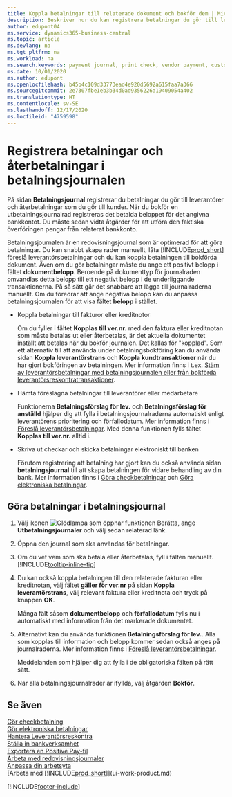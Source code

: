 ```yaml
---
title: Koppla betalningar till relaterade dokument och bokför dem | Microsoft Docs
description: Beskriver hur du kan registrera betalningar du gör till leverantörer och återbetalningar som du gör till kunder.
author: edupont04
ms.service: dynamics365-business-central
ms.topic: article
ms.devlang: na
ms.tgt_pltfrm: na
ms.workload: na
ms.search.keywords: payment journal, print check, vendor payment, customer refund, creditor, debt, balance due, AP
ms.date: 10/01/2020
ms.author: edupont
ms.openlocfilehash: b45b4c109d33773ead4e920d5692a615faa7a366
ms.sourcegitcommit: 2e7307fbe1eb3b34d0ad9356226a19409054a402
ms.translationtype: HT
ms.contentlocale: sv-SE
ms.lasthandoff: 12/17/2020
ms.locfileid: "4759598"
---
```

# <a name="record-payments-and-refunds-in-the-payment-journal"></a>Registrera betalningar och återbetalningar i betalningsjournalen

På sidan **Betalningsjournal** registrerar du betalningar du gör till leverantörer och återbetalningar som du gör till kunder. När du bokför en utbetalningsjournalrad registreras det betalda beloppet för det angivna bankkontot. Du måste sedan vidta åtgärder för att utföra den faktiska överföringen pengar från relaterat bankkonto.  

Betalningsjournalen är en redovisningsjournal som är optimerad för att göra betalningar. Du kan snabbt skapa rader manuellt, låta [!INCLUDE[prod_short](includes/prod_short.md)] föreslå leverantörsbetalningar och du kan koppla betalningen till bokförda dokument. Även om du gör betalningar måste du ange ett positivt belopp i fältet **dokumentbelopp**. Beroende på dokumenttyp för journalraden omvandlas detta belopp till ett negativt belopp i de underliggande transaktionerna. På så sätt går det snabbare att lägga till journalraderna manuellt. Om du föredrar att ange negativa belopp kan du anpassa betalningsjournalen för att visa fältet **belopp** i stället.  

- Koppla betalningar till fakturor eller kreditnotor

    Om du fyller i fältet **Kopplas till ver.nr.** med den faktura eller kreditnotan som måste betalas ut eller återbetalas, är det aktuella dokumentet inställt att betalas när du bokför journalen. Det kallas för "kopplad". Som ett alternativ till att använda under betalningsbokföring kan du använda sidan **Koppla leverantörstrans** och **Koppla kundtransaktioner** när du har gjort bokföringen av betalningen. Mer information finns i t.ex. [Stäm av leverantörsbetalningar med betalningsjournalen eller från bokförda leverantörsreskontratransaktioner](payables-how-apply-purchase-transactions-manually.md).  

- Hämta föreslagna betalningar till leverantörer eller medarbetare

    Funktionerna **Betalningsförslag för lev.** och **Betalningsförslag för anställd** hjälper dig att fylla i betalningsjournalraderna automatiskt enligt leverantörens prioritering och förfallodatum. Mer information finns i [Föreslå leverantörsbetalningar](payables-how-suggest-vendor-payments.md). Med denna funktionen fylls fältet **Kopplas till ver.nr.** alltid i.  

- Skriva ut checkar och skicka betalningar elektroniskt till banken

    Förutom registrering att betalning har gjort kan du också använda sidan **betalningsjournal** till att skapa betalningen för vidare behandling av din bank. Mer information finns i [Göra checkbetalningar](payables-how-work-checks.md) och [Göra elektroniska betalningar](finance-make-payments-with-bank-data-conversion-service-or-sepa-credit-transfer.md#exporting-payments-to-a-bank-file).  

## <a name="to-make-payments-in-the-payment-journal"></a>Göra betalningar i betalningsjournal

1. Välj ikonen ![Glödlampa som öppnar funktionen Berätta](media/ui-search/search_small.png "Berätta vad du vill göra"), ange **Utbetalningsjournaler** och välj sedan relaterad länk.
2. Öppna den journal som ska användas för betalningar.
3. Om du vet vem som ska betala eller återbetalas, fyll i fälten manuellt. [!INCLUDE[tooltip-inline-tip](includes/tooltip-inline-tip_md.md)]
4. Du kan också koppla betalningen till den relaterade fakturan eller kreditnotan, välj fältet **gäller för ver.nr** på sidan **Koppla leverantörstrans**, välj relevant faktura eller kreditnota och tryck på knappen **OK**.

    Många fält såsom **dokumentbelopp** och **förfallodatum** fylls nu i automatiskt med information från det markerade dokumentet.
5. Alternativt kan du använda funktionen **Betalningsförslag för lev.**. Alla som kopplas till information och belopp kommer sedan också anges på journalraderna. Mer information finns i [Föreslå leverantörsbetalningar](payables-how-suggest-vendor-payments.md).

    Meddelanden som hjälper dig att fylla i de obligatoriska fälten på rätt sätt.
6.  När alla betalningsjournalrader är ifyllda, välj åtgärden **Bokför**.

## <a name="see-also"></a>Se även
[Gör checkbetalning](payables-how-work-checks.md)  
[Gör elektroniska betalningar](finance-make-payments-with-bank-data-conversion-service-or-sepa-credit-transfer.md#exporting-payments-to-a-bank-file)  
[Hantera Leverantörsreskontra](payables-manage-payables.md)  
[Ställa in bankverksamhet](bank-setup-banking.md)  
[Exportera en Positive Pay-fil](finance-how-positive-pay.md)  
[Arbeta med redovisningsjournaler](ui-work-general-journals.md)  
[Anpassa din arbetsyta](ui-personalization-user.md)  
[Arbeta med [!INCLUDE[prod_short](includes/prod_short.md)]](ui-work-product.md)  


[!INCLUDE[footer-include](includes/footer-banner.md)]